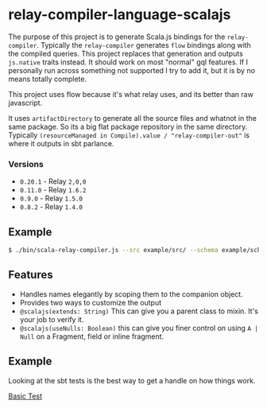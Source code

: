 
# relay-compiler-language-scalajs

The purpose of this project is to generate Scala.js bindings for the
`relay-compiler`.  Typically the `relay-compiler` generates `flow` bindings
along with the compiled queries.  This project replaces that generation and
outputs `js.native` traits instead.  It should work on most "normal" gql features. If I personally
run across something not supported I try to add it, but it is by no means totally complete.

This project uses flow because it's what relay uses, and its better than raw javascript.

It uses `artifactDirectory` to generate all the source files and whatnot in the same package.
So its a big flat package repository in the same directory.
Typically `(resourceManaged in Compile).value / "relay-compiler-out"` is where it outputs
in sbt parlance.

### Versions
- `0.20.1` - Relay `2,0,0`
- `0.11.0` - Relay `1.6.2`
- `0.9.0` - Relay `1.5.0`
- `0.8.2` - Relay `1.4.0`

## Example

```sh
$ ./bin/scala-relay-compiler.js --src example/src/ --schema example/schema.graphql --out example/out/
```

## Features
 - Handles names elegantly by scoping them to the companion object.
 - Provides two ways to customize the output
 - `@scalajs(extends: String)` This can give you a parent class to mixin.  It's
   your job to verify it.
 - `@scalajs(useNulls: Boolean)` this can give you finer control on using `A | Null`
   on a Fragment, field or inline fragment.


## Example

Looking at the sbt tests is the best way to get a handle on how things work.

[Basic Test](https://github.com/dispalt/scala-relay/tree/01194cfe283b68c0770da1292a0939160fd45dee/sbt-plugin/src/sbt-test/relay-compiler/basic)
